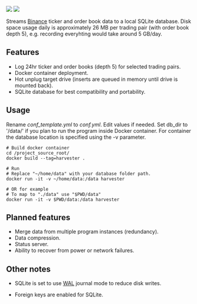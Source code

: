 ![](https://img.shields.io/badge/python-3.7-blue) ![](https://img.shields.io/badge/license-MIT-green) 


Streams [Binance](https://www.binance.com) ticker and order book data to a local SQLite database. Disk space usage daily is approximately 26 MB per trading pair (with order book depth 5), e.g. recording everyhting would take around 5 GB/day.


## Features

* Log 24hr ticker and order books (depth 5) for selected trading pairs.
* Docker container deployment.
* Hot unplug target drive (inserts are queued in memory until drive is mounted back).
* SQLite database for best compatibility and portability.

## Usage

Rename *conf_template.yml* to *conf.yml*. Edit values if needed.
Set db_dir to '/data/' if you plan to run the program inside Docker container. For container the database location is specified using the -v parameter.


	# Build docker container
	cd /project_source_root/
	docker build --tag=harvester .
	
	# Run
	# Replace "~/home/data" with your database folder path.
	docker run -it -v ~/home/data:/data harvester
	
	# OR for example
	# To map to "./data" use "$PWD/data"
	docker run -it -v $PWD/data:/data harvester
	
## Planned features
* Merge data from multiple program instances (redundancy).
* Data compression.
* Status server.
* Ability to recover from power or network failures.

## Other notes
* SQLite is set to use [WAL](https://www.sqlite.org/wal.html) journal mode to reduce disk writes.

* Foreign keys are enabled for SQLite.